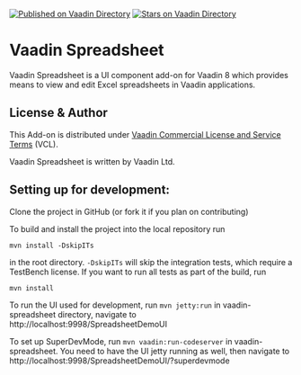 [![Published on Vaadin  Directory](https://img.shields.io/badge/Vaadin%20Directory-published-00b4f0.svg)](https://vaadin.com/directory/component/vaadin-spreadsheet)
[![Stars on Vaadin Directory](https://img.shields.io/vaadin-directory/star/vaadin-spreadsheet.svg)](https://vaadin.com/directory/component/vaadin-spreadsheet)


# Vaadin Spreadsheet

Vaadin Spreadsheet is a UI component add-on for Vaadin 8 which provides means to view and edit Excel spreadsheets in Vaadin applications.

## License & Author

This Add-on is distributed under [Vaadin Commercial License and Service Terms](https://vaadin.com/commercial-license-and-service-terms) (VCL).

Vaadin Spreadsheet is written by Vaadin Ltd.


## Setting up for development:

Clone the project in GitHub (or fork it if you plan on contributing)

To build and install the project into the local repository run 

```
mvn install -DskipITs
```

in the root directory. `-DskipITs` will skip the integration tests, which require a TestBench license. If you want to run all tests as part of the build, run

```
mvn install
```

To run the UI used for development, run `mvn jetty:run` in vaadin-spreadsheet directory, navigate to http://localhost:9998/SpreadsheetDemoUI

To set up SuperDevMode, run `mvn vaadin:run-codeserver` in vaadin-spreadsheet. You need to have the UI jetty running as well, then navigate to http://localhost:9998/SpreadsheetDemoUI/?superdevmode


